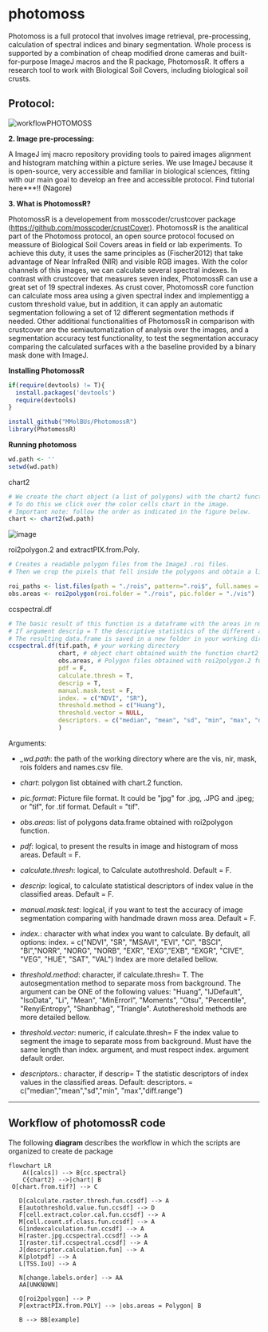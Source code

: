 # photomoss
Photomoss is a full protocol that involves image retrieval, pre-processing, calculation of spectral indices and binary segmentation. Whole process is supported by a combination of cheap modified drone cameras and built-for-purpose ImageJ macros and the R package, PhotomossR. It offers a research tool to work with Biological Soil Covers, including biological soil crusts.

## Protocol:
![workflowPHOTOMOSS](https://github.com/user-attachments/assets/c9094858-47e9-476a-a88a-1b919738ac82)

**2. Image pre-processing:**

A ImageJ imj macro repository providing tools to paired images alignment and histogram matching within a picture series. We use ImageJ because it is open-source, very accessible and familiar in biological sciences, fitting with our main goal to develop an free and accessible protocol.
Find tutorial here***!! (Nagore)


**3. What is PhotomossR?**

PhotomossR is a developement from mosscoder/crustcover package (https://github.com/mosscoder/crustCover). PhotomossR is the analitical part of the Photomoss protocol, an open source protocol focused on meassure of Biological Soil Covers areas in field or lab experiments. To achieve this duty, it uses the same principles as (Fischer2012) that take advantage of Near InfraRed (NIR) and visible RGB images. With the color channels of this images, we can calculate several spectral indexes. In contrast with crustcover that measures seven index, PhotomossR can use a great set of 19 spectral indexes. As crust cover, PhotomossR core function can calculate moss area using a given spectral index and implementigg a custom threshold value, but in addition, it can apply an automatic segmentation following a set of 12 different segmentation methods if needed. Other additional functionalities of PhotomossR in comparison with crustcover are the semiautomatization of analysis over the images, and a segmentation accuracy test functionality, to test the segmentation accuracy comparing the calculated surfaces with a the baseline provided by a binary mask done with ImageJ.

**Installing PhotomossR**
```{.r }
if(require(devtools) != T){
  install.packages('devtools')
  require(devtools)
}
```
```{.r }
install_github("MMolBUs/PhotomossR")
library(PhotomossR)
```

**Running photomoss**

```{.r }
wd.path <- ''
setwd(wd.path)
````
chart2
```{.r }
# We create the chart object (a list of polygons) with the chart2 function.
# To do this we click over the color cells chart in the image.
# Important note: follow the order as indicated in the figure below.
chart <- chart2(wd.path) 
```
![image](https://github.com/user-attachments/assets/7c348dac-f727-4793-a908-ba2d940b9966)

roi2polygon.2 and extractPIX.from.Poly.
```{.r }
# Creates a readable polygon files from the ImageJ .roi files.
# Then we crop the pixels that fell inside the polygons and obtain a list polygon dataframe (obs.areas object)

roi_paths <- list.files(path = "./rois", pattern=".roi$", full.names = T, recursive = T)
obs.areas <- roi2polygon(roi.folder = "./rois", pic.folder = "./vis")
```
ccspectral.df
```{.r }
# The basic result of this function is a dataframe with the areas in number of pixels of background and moss area for each sample.
# If argument descrip = T the descriptive statistics of the different areas. que?
# The resulting data.frame is saved in a new folder in your working directory.
ccspectral.df(tif.path, # your working directory
              chart, # object chart obtained wuith the function chart2
              obs.areas, # Polygon files obtained with roi2polygon.2 function
              pdf = F,
              calculate.thresh = T,
              descrip = T,
              manual.mask.test = F,
              index. = c("NDVI", "SR"),
              threshold.method = c("Huang"),
              threshold.vector = NULL,
              descriptors. = c("median", "mean", "sd", "min", "max", "diff.range")
              )
```
Arguments:

- *_wd.path*: the path of the working directory where are the vis, nir, mask, rois folders and names.csv file.

- *chart*: polygon list obtained with chart.2 function.

- *pic.format*: Picture file format. It could be "jpg" for .jpg, .JPG and .jpeg; or "tif", for .tif format. Default = "tif".

- *obs.areas*: list of polygons data.frame obtained with roi2polygon function.

- *pdf*: logical, to present the results in image and histogram of moss areas. Default = F.

- *calculate.thresh*: logical, to Calculate autothreshold. Default = F.

- *descrip*: logical, to calculate statistical descriptors of index value in the classified areas. Default = F.

- *manual.mask.test*: logical, if you want to test the accuracy of image segmentation comparing with handmade drawn moss area. Default = F.

- *index.*: character with what index you want to calculate. By default, all options: index. = c("NDVI", "SR", "MSAVI", "EVI", "CI", "BSCI", "BI","NORR", "NORG", "NORB", "EXR", "EXG","EXB", "EXGR", "CIVE", "VEG", "HUE", "SAT", "VAL") Index are more detailed bellow.

- *threshold.method*: character, if calculate.thresh= T. The autosegmentation method to separate moss from background. The argument can be ONE of the following values: "Huang", "IJDefault", "IsoData", "Li", "Mean", "MinErrorI", "Moments", "Otsu", "Percentile", "RenyiEntropy", "Shanbhag", "Triangle". Autothereshold methods are more detailed bellow.

- *threshold.vector*: numeric, if calculate.thresh= F the index value to segment the image to separate moss from background. Must have the same length than index. argument, and must respect index. argument default order.

- *descriptors.*: character, if descrip= T the statistic descriptors of index values in the classified areas. Default: descriptors. = c("median","mean","sd","min", "max","diff.range")

****
## Workflow of photomossR code
The following **diagram** describes the workflow in which the scripts are organized to create de package

```mermaid
flowchart LR
    A([calcs]) --> B{cc.spectral}
    C{chart2} -->|chart| B
 O[chart.from.tif?] --> C

   D[calculate.raster.thresh.fun.ccsdf] --> A
   E[autothreshold.value.fun.ccsdf] --> D
   F[cell.extract.color.cal.fun.ccsdf] --> A
   M[cell.count.sf.class.fun.ccsdf] --> A
   G[indexcalculation.fun.ccsdf] --> A
   H[raster.jpg.ccspectral.ccsdf] --> A
   I[raster.tif.ccspectral.ccsdf] --> A
   J[descriptor.calculation.fun] --> A
   K[plotpdf] --> A
   L[TSS.IoU] --> A
   
   N[change.labels.order] --> AA
   AA[UNKNOWN]

   Q[roi2polygon] --> P
   P[extractPIX.from.POLY] --> |obs.areas = Polygon| B
   
   B --> BB[example]
   ```
